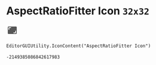 # AspectRatioFitter Icon `32x32`
<img src="/img/AspectRatioFitter%20Icon.png" width=32 height=32>

``` CSharp
EditorGUIUtility.IconContent("AspectRatioFitter Icon")
```
```
-2149385086842617983
```
